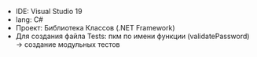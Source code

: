 <ul>
  <li>IDE: Visual Studio 19</li>
  <li>lang: C#</li>
  <li>Проект: Библиотека Классов (.NET Framework)</li>
  <li>Для создания файла Tests: пкм по имени функции (validatePassword) -> создание модульных тестов</li>
</ul>
